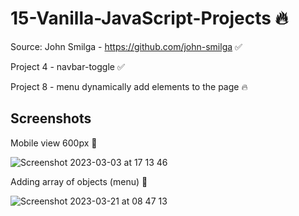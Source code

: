 # 15-Vanilla-JavaScript-Projects 🔥

Source: John Smilga - https://github.com/john-smilga ✅
  
Project 4 - navbar-toggle  ✅

Project 8 - menu dynamically add elements to the page 🔥
  
## Screenshots 

Mobile view 600px 📲

![Screenshot 2023-03-03 at 17 13 46](https://user-images.githubusercontent.com/125808990/222785466-04ea4d10-892e-4331-b58f-39396fe61dba.png)

Adding array of objects (menu) 🤖

![Screenshot 2023-03-21 at 08 47 13](https://user-images.githubusercontent.com/125808990/226768395-7111bb86-ad0c-4453-8c1e-d97ce9ad46de.png)


